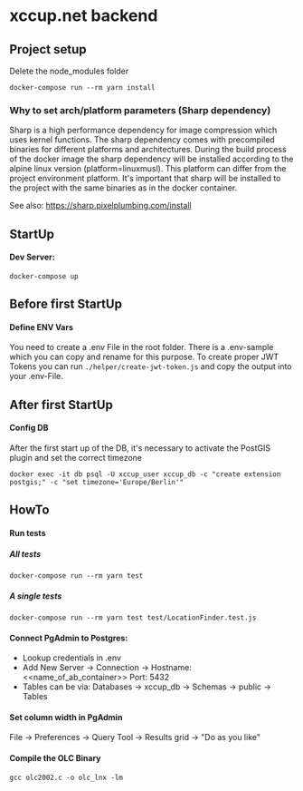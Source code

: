 # xccup.net backend

## Project setup

Delete the node_modules folder

```
docker-compose run --rm yarn install
```

### Why to set arch/platform parameters (Sharp dependency)

Sharp is a high performance dependency for image compression which uses kernel functions.
The sharp dependency comes with precompiled binaries for different platforms and architectures.
During the build process of the docker image the sharp dependency will be installed according to the alpine linux version (platform=linuxmusl).
This platform can differ from the project environment platform. It's important that sharp will be installed to the project with the same binaries as in the docker container.

See also:
https://sharp.pixelplumbing.com/install

## StartUp

#### Dev Server:

```
docker-compose up
```

## Before first StartUp

#### Define ENV Vars

You need to create a .env File in the root folder. There is a .env-sample which you can copy and rename for this purpose. To create proper JWT Tokens you can run `./helper/create-jwt-token.js` and copy the output into your .env-File.

## After first StartUp

#### Config DB

After the first start up of the DB, it's necessary to activate the PostGIS plugin and set the correct timezone

```
docker exec -it db psql -U xccup_user xccup_db -c "create extension postgis;" -c "set timezone='Europe/Berlin'"
```

## HowTo

#### Run tests

##### All tests

```
docker-compose run --rm yarn test
```

##### A single tests

```
docker-compose run --rm yarn test test/LocationFinder.test.js
```

#### Connect PgAdmin to Postgres:

- Lookup credentials in .env
- Add New Server -> Connection -> Hostname: <<name_of_ab_container>> Port: 5432
- Tables can be via: Databases -> xccup_db -> Schemas -> public -> Tables

#### Set column width in PgAdmin

File -> Preferences -> Query Tool -> Results grid -> "Do as you like"

#### Compile the OLC Binary

```
gcc olc2002.c -o olc_lnx -lm
```
